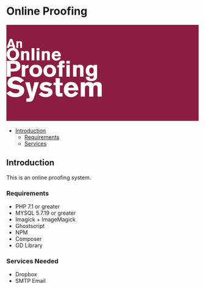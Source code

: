 # Online Proofing

![](.github/head.png?raw=true)


* [Introduction](#introduction)
	* [Requirements](#requirements)
	* [Services](#services)

	
## Introduction
This is an online proofing system.


### Requirements
* PHP 7.1 or greater
* MYSQL 5.7.19 or greater
* Imagick + ImageMagick
* Ghostscript
* NPM
* Composer
* GD Library

### Services Needed
* Dropbox
* SMTP Email